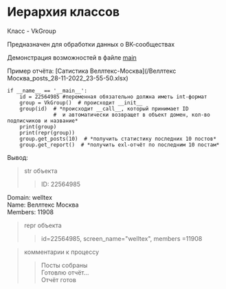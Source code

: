 # Иерархия классов
Класс - VkGroup 

Предназначен для обработки данных о ВК-сообществах

Демонстрация возможностей в файле [main](/main.py)

Пример отчёта: [Сатистика Веллтекс-Москва](/Веллтекс Москва_posts_28-11-2022_23-55-50.xlsx)

```
if __name__ == '__main__':
    id = 22564985 #переменная обязательно должна иметь int-формат
    group = VkGroup()  # происходит __init__
    group(id)  # *происходит __call__, который принимает ID 
               #  и автоматически возвращет в объект домен, кол-во подписчиков и название*
    print(group) 
    print(repr(group))
    group.get_posts(10)  # *получить статистику последних 10 постов*
    group.get_report()  # *получить exl-отчёт по последним 10 постам*
```

Вывод:
> str объекта
>> ID: 22564985

Domain: welltex<br>
Name: Веллтекс  Москва<br>
Members: 11908<br>

> repr объекта
>> id=22564985, screen_name="welltex", members =11908

> комментарии к процессу 
>> Посты собраны<br>
Готовлю отчёт...<br>
Отчёт готов
